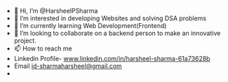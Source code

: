 - 👋 Hi, I’m @HarsheelPSharma
- 👀 I’m interested in developing Websites and solving DSA problems
- 🌱 I’m currently learning Web Development(Frontend)
- 💞️ I’m looking to collaborate on a backend person to make an innovative project.
- 📫 How to reach me
- Linkedin Profile- www.linkedin.com/in/harsheel-sharma-61a73628b
- Email id-sharmaharsheel@gmail.com
- 

<!---
HarsheelPSharma/HarsheelPSharma is a ✨ special ✨ repository because its `README.md` (this file) appears on your GitHub profile.
You can click the Preview link to take a look at your changes.
--->
